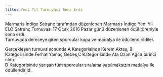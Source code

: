 ```yaml
---
title: Yeni Yıl Turnuvası Sona Erdi
---
```


Marmaris İndigo Satranç tarafından düzenlenen Marmaris İndigo Yeni Yıl ELO Satranç Turnuvası 17 Ocak 2016 Pazar günü düzenlenen ödül töreniyle sona erdi.  
Turnuvada dereceye giren sporcular kupa ve madalya ile ödüllendirildiler.  

Gerçekleşen turnuva sonunda A Kategorisinde Kerem Aktaş, B Kategorisinde Ferhat Yamaç Gebeş,C Kategorisinde Ata Ozan Ağca birinci oldu.  
D Kategorisinde yarışan tüm sporcular sıralama yapılmaksızın madalya ile ödüllendirildi.  
